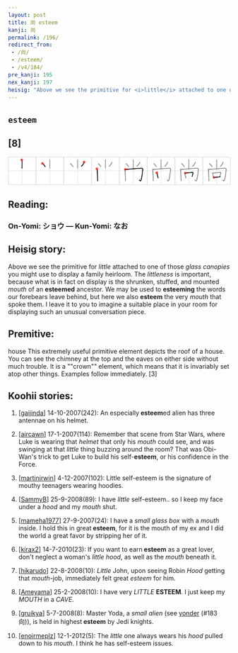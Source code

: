 ```yaml
---
layout: post
title: 尚 esteem
kanji: 尚
permalink: /196/
redirect_from:
 - /尚/
 - /esteem/
 - /v4/184/
pre_kanji: 195
nex_kanji: 197
heisig: "Above we see the primitive for <i>little</i> attached to one of those <i>glass canopies</i> you might use to display a family heirloom. The <i>littleness</i> is important, because what is in fact on display is the shrunken, stuffed, and mounted <i>mouth</i> of an <b>esteemed</b> ancestor. We may be used to <b>esteeming</b> the words our forebears leave behind, but here we also <b>esteem</b> the very <i>mouth</i> that spoke them. I leave it to you to imagine a suitable place in your room for displaying such an unusual conversation piece. house This extremely useful primitive element depicts the roof of a house. You can see the chimney at the top and the eaves on either side without much trouble. It is a ""crown"" element, which means that it is invariably set atop other things. Examples follow immediately. [3]"
---
```


## `esteem`

## [8]

<div class="stroke"><img src="../images/E5B09A.png" /></div>

## Reading:

### On-Yomi: ショウ &mdash; Kun-Yomi: なお

## Heisig story:

Above we see the primitive for <i>little</i> attached to one of those <i>glass canopies</i> you might use to display a family heirloom. The <i>littleness</i> is important, because what is in fact on display is the shrunken, stuffed, and mounted <i>mouth</i> of an <b>esteemed</b> ancestor. We may be used to <b>esteeming</b> the words our forebears leave behind, but here we also <b>esteem</b> the very <i>mouth</i> that spoke them. I leave it to you to imagine a suitable place in your room for displaying such an unusual conversation piece.

## Premitive:

house This extremely useful primitive element depicts the roof of a house. You can see the chimney at the top and the eaves on either side without much trouble. It is a ""crown"" element, which means that it is invariably set atop other things. Examples follow immediately. [3]

## Koohii stories:

1) [<a href="http://kanji.koohii.com/profile/gaijinda">gaijinda</a>] 14-10-2007(242): An especially<strong> esteem</strong>ed alien has three antennae on his helmet.

2) [<a href="http://kanji.koohii.com/profile/aircawn">aircawn</a>] 17-1-2007(114): Remember that scene from Star Wars, where Luke is wearing that <em>helmet</em> that only his <em>mouth</em> could see, and was swinging at that <em>little</em> thing buzzing around the room? That was Obi-Wan&#039;s trick to get Luke to build his self-<strong>esteem</strong>, or his confidence in the Force.

3) [<a href="http://kanji.koohii.com/profile/martinirwin">martinirwin</a>] 4-12-2007(102): Little self-esteem is the signature of mouthy teenagers wearing hoodies.

4) [<a href="http://kanji.koohii.com/profile/SammyB">SammyB</a>] 25-9-2008(89): I have <em>little</em> self-esteem.. so I keep my face under a <em>hood</em> and my <em>mouth</em> shut.

5) [<a href="http://kanji.koohii.com/profile/mameha1977">mameha1977</a>] 27-9-2007(24): I have a <em>small glass box</em> with a <em>mouth</em> inside. I hold this in great<strong> esteem</strong>, for it is the mouth of my ex and I did the world a great favor by stripping her of it.

6) [<a href="http://kanji.koohii.com/profile/kirax2">kirax2</a>] 14-7-2010(23): If you want to earn<strong> esteem</strong> as a great lover, don&#039;t neglect a woman&#039;s <em>little hood</em>, as well as the <em>mouth</em> beneath it.

7) [<a href="http://kanji.koohii.com/profile/hikarudo">hikarudo</a>] 22-8-2008(10): <em>Little</em> John, upon seeing Robin <em>Hood</em> getting that <em>mouth</em>-job, immediately felt great <em>esteem</em> for him.

8) [<a href="http://kanji.koohii.com/profile/Ameyama">Ameyama</a>] 25-2-2008(10): I have very <em>LITTLE</em> <strong>ESTEEM</strong>. I just keep my <em>MOUTH</em> in a <em>CAVE</em>.

9) [<a href="http://kanji.koohii.com/profile/gruikya">gruikya</a>] 5-7-2008(8): Master Yoda, a <em>small</em> <em>alien</em> (see <a href="../v4/183">yonder</a> (#183 向)), is held in highest<strong> esteem</strong> by Jedi knights.

10) [<a href="http://kanji.koohii.com/profile/enoirmeplz">enoirmeplz</a>] 12-1-2012(5): The <em>little</em> one always wears his <em>hood</em> pulled down to his <em>mouth</em>. I think he has self-esteem issues.
